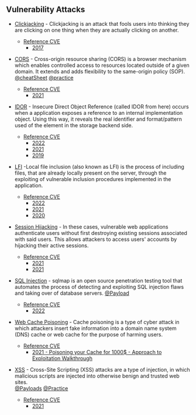 ## Vulnerability Attacks

- [Clickjacking](https://github.com/D4Vinci/Clickjacking-Tester) - Clickjacking is an attack that fools users into thinking they are clicking on one thing when they are actually clicking on another. 
     - [Reference CVE]()
        -   [2017](https://cwe.mitre.org/data/definitions/1021.html)
   
- [CORS](https://0xn3va.gitbook.io/cheat-sheets/web-application/cors-misconfiguration) - Cross-origin resource sharing (CORS) is a browser mechanism which enables controlled access to resources located outside of a given domain. It extends and adds flexibility to the same-origin policy (SOP).
[@cheatSheet](https://0xn3va.gitbook.io/cheat-sheets/web-application/cors-misconfiguration)
[@practice](https://portswigger.net/web-security/cors)
     - [Reference CVE]()
          - [2021](https://security.netapp.com/advisory/ntap-20210318-0002/)
        
- [IDOR](https://github.com/OWASP/CheatSheetSeries/blob/master/cheatsheets/Insecure_Direct_Object_Reference_Prevention_Cheat_Sheet.md) - Insecure Direct Object Reference (called IDOR from here) occurs when a application exposes a reference to an internal implementation object. Using this way, it reveals the real identifier and format/pattern used of the element in the storage backend side.
     - [Reference CVE]()
        -   [2022](https://cwe.mitre.org/data/definitions/843.html)
        -   [2021](https://cwe.mitre.org/data/definitions/639.html)
        -   [2019](https://hackerone.com/reports/415081)
        
- [LFI](https://github.com/OWASP/www-project-web-security-testing-guide/blob/master/v41/4-Web_Application_Security_Testing/07-Input_Validation_Testing/11.1-Testing_for_Local_File_Inclusion.md) -Local file inclusion (also known as LFI) is the process of including files, that are already locally present on the server, through the exploiting of vulnerable inclusion procedures implemented in the application. 
     - [Reference CVE]()
        -   [2022](https://cve.mitre.org/cgi-bin/cvename.cgi?name=CVE-2022-41571)
        -   [2021](https://cve.mitre.org/cgi-bin/cvename.cgi?name=CVE-2021-41277)
        -   [2020](https://hackerone.com/reports/895972)
        
- [Session Hijacking](https://github.com/OWASP/www-project-web-security-testing-guide/blob/master/v41/4-Web_Application_Security_Testing/06-Session_Management_Testing/03-Testing_for_Session_Fixation.md) - In these cases, vulnerable web applications authenticate users without first destroying existing sessions associated with said users. This allows attackers to access users' accounts by hijacking their active sessions. 
     - [Reference CVE]()
        -   [2021](https://hackerone.com/reports/1201396)
        -   [2021](https://www.cvedetails.com/cve/CVE-2021-36320/)

- [SQL Injection](https://github.com/sqlmapproject/sqlmap) - sqlmap is an open source penetration testing tool that automates the process of detecting and exploiting SQL injection flaws and taking over of database servers. 
[@Payload](https://github.com/payloadbox/sql-injection-payload-list)
     - [Reference CVE]()
        -   [2022](https://www.cvedetails.com/vulnerability-list/opsqli-1/sql-injection.html)
     
- [Web Cache Poisoning](https://portswigger.net/web-security/web-cache-poisoning) - Cache poisoning is a type of cyber attack in which attackers insert fake information into a domain name system (DNS) cache or web cache for the purpose of harming users.
    - [Reference CVE]()
        -   [2021 - Poisoning your Cache for 1000$ - Approach to Exploitation Walkthrough](https://galnagli.com/Cache_Poisoning/)

- [XSS](https://github.com/daffainfo/AllAboutBugBounty/blob/master/Cross%20Site%20Scripting.md) - Cross-Site Scripting (XSS) attacks are a type of injection, in which malicious scripts are injected into otherwise benign and trusted web sites. <br>
[@Payloads](https://github.com/payloadbox/xss-payload-list/blob/master/Intruder/xss-payload-list.txt)
[@Practice](https://prompt.ml/0)
     - [Reference CVE]()
        -   [2021](https://www.cvedetails.com/vulnerability-list/year-2021/opxss-1/xss.html)
        

        
